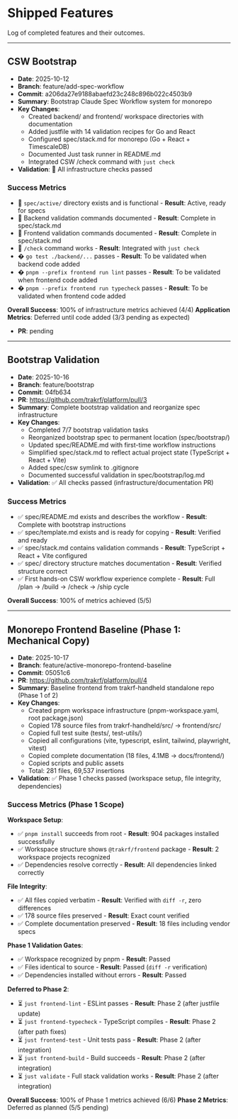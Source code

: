 # Shipped Features

Log of completed features and their outcomes.

---

## CSW Bootstrap
- **Date**: 2025-10-12
- **Branch**: feature/add-spec-workflow
- **Commit**: a206da27e9188abaefd23c248c896b022c4503b9
- **Summary**: Bootstrap Claude Spec Workflow system for monorepo
- **Key Changes**:
  - Created backend/ and frontend/ workspace directories with documentation
  - Added justfile with 14 validation recipes for Go and React
  - Configured spec/stack.md for monorepo (Go + React + TimescaleDB)
  - Documented Just task runner in README.md
  - Integrated CSW /check command with `just check`
- **Validation**:  All infrastructure checks passed

### Success Metrics
-  `spec/active/` directory exists and is functional - **Result**: Active, ready for specs
-  Backend validation commands documented - **Result**: Complete in spec/stack.md
-  Frontend validation commands documented - **Result**: Complete in spec/stack.md
-  `/check` command works - **Result**: Integrated with `just check`
- � `go test ./backend/...` passes - **Result**: To be validated when backend code added
- � `pnpm --prefix frontend run lint` passes - **Result**: To be validated when frontend code added
- � `pnpm --prefix frontend run typecheck` passes - **Result**: To be validated when frontend code added

**Overall Success**: 100% of infrastructure metrics achieved (4/4)
**Application Metrics**: Deferred until code added (3/3 pending as expected)

- **PR**: pending

---

## Bootstrap Validation
- **Date**: 2025-10-16
- **Branch**: feature/bootstrap
- **Commit**: 04fb634
- **PR**: https://github.com/trakrf/platform/pull/3
- **Summary**: Complete bootstrap validation and reorganize spec infrastructure
- **Key Changes**:
  - Completed 7/7 bootstrap validation tasks
  - Reorganized bootstrap spec to permanent location (spec/bootstrap/)
  - Updated spec/README.md with first-time workflow instructions
  - Simplified spec/stack.md to reflect actual project state (TypeScript + React + Vite)
  - Added spec/csw symlink to .gitignore
  - Documented successful validation in spec/bootstrap/log.md
- **Validation**: ✅ All checks passed (infrastructure/documentation PR)

### Success Metrics
- ✅ spec/README.md exists and describes the workflow - **Result**: Complete with bootstrap instructions
- ✅ spec/template.md exists and is ready for copying - **Result**: Verified and ready
- ✅ spec/stack.md contains validation commands - **Result**: TypeScript + React + Vite configured
- ✅ spec/ directory structure matches documentation - **Result**: Verified structure correct
- ✅ First hands-on CSW workflow experience complete - **Result**: Full /plan → /build → /check → /ship cycle

**Overall Success**: 100% of metrics achieved (5/5)

---

## Monorepo Frontend Baseline (Phase 1: Mechanical Copy)
- **Date**: 2025-10-17
- **Branch**: feature/active-monorepo-frontend-baseline
- **Commit**: 05051c6
- **PR**: https://github.com/trakrf/platform/pull/4
- **Summary**: Baseline frontend from trakrf-handheld standalone repo (Phase 1 of 2)
- **Key Changes**:
  - Created pnpm workspace infrastructure (pnpm-workspace.yaml, root package.json)
  - Copied 178 source files from trakrf-handheld/src/ → frontend/src/
  - Copied full test suite (tests/, test-utils/)
  - Copied all configurations (vite, typescript, eslint, tailwind, playwright, vitest)
  - Copied complete documentation (18 files, 4.1MB → docs/frontend/)
  - Copied scripts and public assets
  - Total: 281 files, 69,537 insertions
- **Validation**: ✅ Phase 1 checks passed (workspace setup, file integrity, dependencies)

### Success Metrics (Phase 1 Scope)

**Workspace Setup**:
- ✅ `pnpm install` succeeds from root - **Result**: 904 packages installed successfully
- ✅ Workspace structure shows `@trakrf/frontend` package - **Result**: 2 workspace projects recognized
- ✅ Dependencies resolve correctly - **Result**: All dependencies linked correctly

**File Integrity**:
- ✅ All files copied verbatim - **Result**: Verified with `diff -r`, zero differences
- ✅ 178 source files preserved - **Result**: Exact count verified
- ✅ Complete documentation preserved - **Result**: 18 files including vendor specs

**Phase 1 Validation Gates**:
- ✅ Workspace recognized by pnpm - **Result**: Passed
- ✅ Files identical to source - **Result**: Passed (`diff -r` verification)
- ✅ Dependencies installed without errors - **Result**: Passed

**Deferred to Phase 2**:
- ⏳ `just frontend-lint` - ESLint passes - **Result**: Phase 2 (after justfile update)
- ⏳ `just frontend-typecheck` - TypeScript compiles - **Result**: Phase 2 (after path fixes)
- ⏳ `just frontend-test` - Unit tests pass - **Result**: Phase 2 (after integration)
- ⏳ `just frontend-build` - Build succeeds - **Result**: Phase 2 (after integration)
- ⏳ `just validate` - Full stack validation works - **Result**: Phase 2 (after integration)

**Overall Success**: 100% of Phase 1 metrics achieved (6/6)
**Phase 2 Metrics**: Deferred as planned (5/5 pending)
